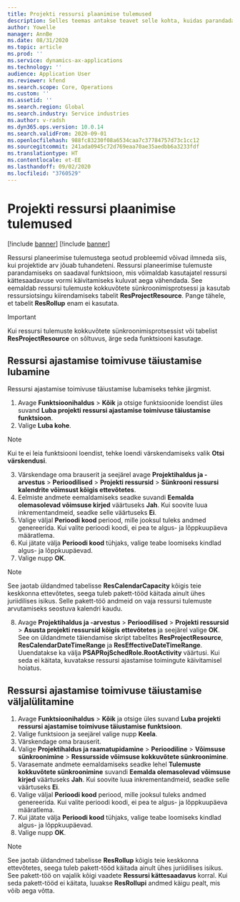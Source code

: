 ```yaml
---
title: Projekti ressursi plaanimise tulemused
description: Selles teemas antakse teavet selle kohta, kuidas parandada suure hulga projektide ressursi planeerimise tulemusi.
author: Yowelle
manager: AnnBe
ms.date: 08/31/2020
ms.topic: article
ms.prod: ''
ms.service: dynamics-ax-applications
ms.technology: ''
audience: Application User
ms.reviewer: kfend
ms.search.scope: Core, Operations
ms.custom: ''
ms.assetid: ''
ms.search.region: Global
ms.search.industry: Service industries
ms.author: v-radsh
ms.dyn365.ops.version: 10.0.14
ms.search.validFrom: 2020-09-01
ms.openlocfilehash: 988fc83230f08a6534caa7c37784757d73c1cc12
ms.sourcegitcommit: 241ada0945c72d769eaa70ae35aedbb6a3233fdf
ms.translationtype: HT
ms.contentlocale: et-EE
ms.lasthandoff: 09/02/2020
ms.locfileid: "3760529"
---
```

# <a name="project-resource-scheduling-performance"></a>Projekti ressursi plaanimise tulemused

[!include [banner](../includes/banner.md)]
[!include [banner](../includes/preview-banner.md)]


Ressursi planeerimise tulemustega seotud probleemid võivad ilmneda siis, kui projektide arv jõuab tuhandeteni. Ressursi planeerimise tulemuste parandamiseks on saadaval funktsioon, mis võimaldab kasutajatel ressursi kättesaadavuse vormi käivitamiseks kuluvat aega vähendada. See eemaldab ressursi tulemuste kokkuvõtete sünkroonimisprotsessi ja kasutab ressursiotsingu kiirendamiseks tabelit **ResProjectResource**. Pange tähele, et tabelit **ResRollup** enam ei kasutata.

> [!IMPORTANT]
> Kui ressursi tulemuste kokkuvõtete sünkroonimisprotsessist või tabelist **ResProjectResource** on sõltuvus, ärge seda funktsiooni kasutage.

## <a name="enable-resource-scheduling-performance-enhancement"></a>Ressursi ajastamise toimivuse täiustamise lubamine
Ressursi ajastamise toimivuse täiustamise lubamiseks tehke järgmist.

1. Avage **Funktsioonihaldus** > **Kõik** ja otsige funktsioonide loendist üles suvand **Luba projekti ressursi ajastamise toimivuse täiustamise funktsioon**.
2. Valige **Luba kohe**.

> [!NOTE]
> Kui te ei leia funktsiooni loendist, tehke loendi värskendamiseks valik **Otsi värskendusi**.

3. Värskendage oma brauserit ja seejärel avage **Projektihaldus ja -arvestus** > **Perioodilised** > **Projekti ressursid** > **Sünkrooni ressursi kalendrite võimsust kõigis ettevõtetes**.
4. Eelmiste andmete eemaldamiseks seadke suvandi **Eemalda olemasolevad võimsuse kirjed** väärtuseks **Jah**. Kui soovite luua inkrementandmeid, seadke selle väärtuseks **Ei**.
5. Valige väljal **Perioodi kood** periood, mille jooksul tuleks andmed genereerida. Kui valite perioodi koodi, ei pea te algus- ja lõppkuupäeva määratlema.
6. Kui jätate välja **Perioodi kood** tühjaks, valige teabe loomiseks kindlad algus- ja lõppkuupäevad.
7. Valige nupp **OK**.

 > [!NOTE]
 > See jaotab üldandmed tabelisse **ResCalendarCapacity** kõigis teie keskkonna ettevõtetes, seega tuleb pakett-tööd käitada ainult ühes juriidilises isikus. Selle pakett-töö andmeid on vaja ressursi tulemuste arvutamiseks seostuva kalendri kaudu.

8. Avage **Projektihaldus ja -arvestus** > **Perioodilised** > **Projekti ressursid** > **Asusta projekti ressursid kõigis ettevõtetes** ja seejärel valige **OK**. See on üldandmete täiendamise skript tabelites **ResProjectResource**, **ResCalendarDateTimeRange** ja **ResEffectiveDateTimeRange**. Uuendatakse ka välja **PSAPRojSchedRole.RootActivity** väärtusi. Kui seda ei käitata, kuvatakse ressursi ajastamise toimingute käivitamisel hoiatus.
 
## <a name="turn-off-resource-scheduling-performance-enhancement"></a>Ressursi ajastamise toimivuse täiustamise väljalülitamine

1. Avage **Funktsioonihaldus** > **Kõik** ja otsige üles suvand **Luba projekti ressursi ajastamise toimivuse täiustamise funktsioon**.
2. Valige funktsioon ja seejärel valige nupp **Keela**.
3. Värskendage oma brauserit.
4. Valige **Projektihaldus ja raamatupidamine** > **Perioodiline** > **Võimsuse sünkroonimine** > **Ressursside võimsuse kokkuvõtete sünkroonimine**.
5. Varasemate andmete eemaldamiseks seadke lehel **Tulemuste kokkuvõtete sünkroonimine** suvandi **Eemalda olemasolevad võimsuse kirjed** väärtuseks **Jah**. Kui soovite luua inkrementandmeid, seadke selle väärtuseks **Ei**.
6. Valige väljal **Perioodi kood** periood, mille jooksul tuleks andmed genereerida. Kui valite perioodi koodi, ei pea te algus- ja lõppkuupäeva määratlema.
7. Kui jätate välja **Perioodi kood** tühjaks, valige teabe loomiseks kindlad algus- ja lõppkuupäevad.
8. Valige nupp **OK**.

> [!NOTE]
> See jaotab üldandmed tabelisse **ResRollup** kõigis teie keskkonna ettevõtetes, seega tuleb pakett-tööd käitada ainult ühes juriidilises isikus. See pakett-töö on vajalik kõigi vaadete **Ressursi kättesaadavus** korral. Kui seda pakett-tööd ei käitata, luuakse **ResRollupi** andmed käigu pealt, mis võib aega võtta.

